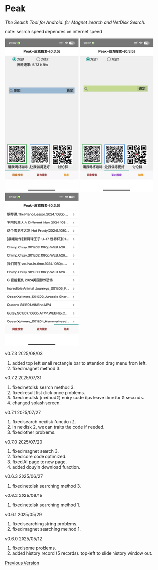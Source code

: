 # Peak

*The Search Tool for Android.
for Magnet Search and NetDisk Search.*

note: search speed dependes on internet speed 

<img src="1.jpg" width="240" height="500"></img>
<img src="2.jpg" width="240" height="500"></img>
<img src="3.jpg" width="240" height="500"></img>

v0.7.3 2025/08/03
1. added top left small rectangle bar to attention drag menu from left.
2. fixed magnet method 3.

v0.7.2 2025/07/31
1. fixed netdisk search method 3.
2. fixed result list click once problems.
3. fixed netdisk (method2) entry code tips leave time for 5 seconds.
4. changed splash screen.

v0.7.1 2025/07/27
1. fixed search netdisk function 2.
2. in netdisk 2,  we can traits the code if needed.
3. fixed other problems.

v0.7.0 2025/07/20
1. fixed magnet search 3.
2. fixed core code optimized.
3. fixed AI page to new page.
4. added douyin download function.

v0.6.3 2025/06/27
1. fixed netdisk searching method 3.

v0.6.2 2025/06/15
1. fixed netdisk searching method 1.

v0.6.1 2025/05/29
1. fixed searching string problems.
2. fixed magnet searching method 1.

v0.6.0 2025/05/12
1. fixed some problems.
2. added history record (5 records). top-left to slide history window out.

[Previous Version](previous-ver.md)
